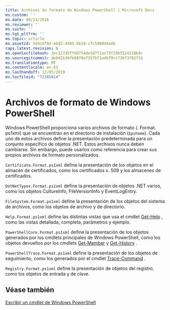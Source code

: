 ```yaml
---
title: Archivos de formato de Windows PowerShell | Microsoft Docs
ms.custom: ''
ms.date: 09/13/2016
ms.reviewer: ''
ms.suite: ''
ms.tgt_pltfrm: ''
ms.topic: article
ms.assetid: 5d4c8f84-ebd2-4405-bb10-cfc5400d4ad6
caps.latest.revision: 6
ms.openlocfilehash: 3ec127d5ff60754de5d7f1ac73f2965524228b9c
ms.sourcegitcommit: debd2b38fb8070a7357bf1a4bf9cc736f3702f31
ms.translationtype: MT
ms.contentlocale: es-ES
ms.lasthandoff: 12/05/2019
ms.locfileid: "72365014"
---
```

# <a name="windows-powershell-formatting-files"></a>Archivos de formato de Windows PowerShell

Windows PowerShell proporciona varios archivos de formato (. Format. ps1xml) que se encuentran en el directorio de instalación (`$pshome`). Cada uno de estos archivos define la presentación predeterminada para un conjunto específico de objetos .NET. Estos archivos nunca deben cambiarse. Sin embargo, puede usarlos como referencia para crear sus propios archivos de formato personalizados.

`Certificate.Format.ps1xml` define la presentación de los objetos en el almacén de certificados, como los certificados x. 509 y los almacenes de certificados.

`DotNetTypes.Format.ps1xml` define la presentación de objetos .NET varios, como los objetos CultureInfo, FileVersionInfo y EventLogEntry.

`FileSystem.Format.ps1xml` define la presentación de los objetos del sistema de archivos, como los objetos de archivo y de directorio.

`Help.Format.ps1xml` define las distintas vistas que usa el cmdlet [Get-Help](/powershell/module/Microsoft.PowerShell.Core/Get-Help) , como las vistas detallada, completa, parámetros y ejemplo.

`PowerShellCore.Format.ps1xml` define la presentación de los objetos generados por los cmdlets principales de Windows PowerShell, como los objetos devueltos por los cmdlets [Get-Member](/powershell/module/Microsoft.PowerShell.Utility/Get-Member) y [Get-History](/powershell/module/Microsoft.PowerShell.Core/Get-History) .

`PowerShellTrace.Format.ps1xml` define la presentación de los objetos de seguimiento, como los generados por el cmdlet [Trace-Command](/powershell/module/Microsoft.PowerShell.Utility/Trace-Command) .

`Registry.Format.ps1xml` define la presentación de objetos del registro, como los objetos de entrada y de clave.

## <a name="see-also"></a>Véase también

[Escribir un cmdlet de Windows PowerShell](../cmdlet/writing-a-windows-powershell-cmdlet.md)
